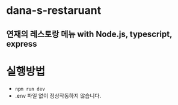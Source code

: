 # dana-s-restaruant
연재의 레스토랑 메뉴 with Node.js, typescript, express
---

# 실행방법
- `npm run dev`
- .env 파일 없이 정상작동하지 않습니다.